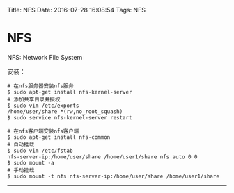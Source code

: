 Title: NFS
Date: 2016-07-28 16:08:54
Tags: NFS



# NFS

NFS: Network File System

安装：

    # 在nfs服务器安装nfs服务
    $ sudo apt-get install nfs-kernel-server
    # 添加共享目录并授权
    $ sudo vim /etc/exports
    /home/user/share *(rw,no_root_squash)
    $ sudo service nfs-kernel-server restart

    # 在nfs客户端安装nfs客户端
    $ sudo apt-get install nfs-common
    # 自动挂载
    $ sudo vim /etc/fstab
    nfs-server-ip:/home/user/share /home/user1/share nfs auto 0 0
    $ sudo mount -a
    # 手动挂载
    $ sudo mount -t nfs nfs-server-ip:/home/user/share /home/user1/share

***

